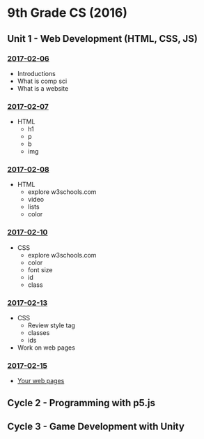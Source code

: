 # 9th Grade CS (2016)

## Unit 1 - Web Development (HTML, CSS, JS)

### [2017-02-06](Classwork/2017-02-06)
* Introductions
* What is comp sci
* What is a website

### [2017-02-07](Classwork/2017-02-07)
* HTML
  * h1
  * p
  * b
  * img

### [2017-02-08](Classwork/2017-02-08)
* HTML
  * explore w3schools.com
  * video
  * lists
  * color

### [2017-02-10](Classwork/2017-02-10)
* CSS
  * explore w3schools.com
  * color
  * font size
  * id
  * class

### [2017-02-13](Classwork/2017-02-13)
* CSS
  * Review style tag
  * classes
  * ids
* Work on web pages

### [2017-02-15](Classwork/2017-02-15)
* [Your web pages](https://lminsky.github.io/9th-Grade-CS/2016-2017_q3/student_html/)

## Cycle 2 - Programming with p5.js

## Cycle 3 - Game Development with Unity